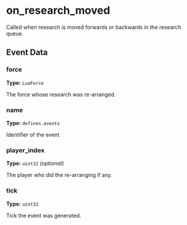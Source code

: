 # on_research_moved

Called when research is moved forwards or backwards in the research queue.

## Event Data

### force

**Type:** `LuaForce`

The force whose research was re-arranged.

### name

**Type:** `defines.events`

Identifier of the event

### player_index

**Type:** `uint32` *(optional)*

The player who did the re-arranging if any.

### tick

**Type:** `uint32`

Tick the event was generated.

